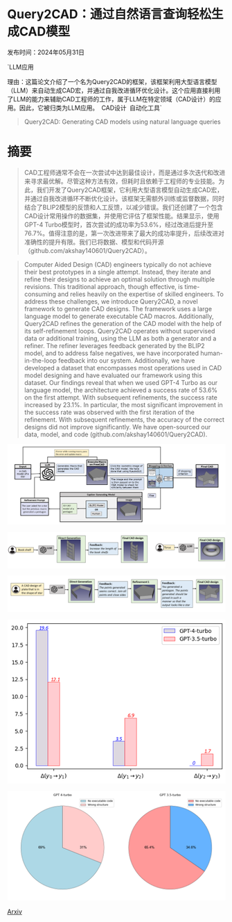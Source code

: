 # Query2CAD：通过自然语言查询轻松生成CAD模型

发布时间：2024年05月31日

`LLM应用

理由：这篇论文介绍了一个名为Query2CAD的框架，该框架利用大型语言模型（LLM）来自动生成CAD宏，并通过自我改进循环优化设计。这个应用直接利用了LLM的能力来辅助CAD工程师的工作，属于LLM在特定领域（CAD设计）的应用。因此，它被归类为LLM应用。` `CAD设计` `自动化工具`

> Query2CAD: Generating CAD models using natural language queries

# 摘要

> CAD工程师通常不会在一次尝试中达到最佳设计，而是通过多次迭代和改进来寻求最优解。尽管这种方法有效，但耗时且依赖于工程师的专业技能。为此，我们开发了Query2CAD框架，它利用大型语言模型自动生成CAD宏，并通过自我改进循环不断优化设计。该框架无需额外训练或监督数据，同时结合了BLIP2模型的反馈和人工反馈，以减少错误。我们还创建了一个包含CAD设计常用操作的数据集，并使用它评估了框架性能。结果显示，使用GPT-4 Turbo模型时，首次尝试的成功率为53.6%，经过改进后提升至76.7%。值得注意的是，第一次改进带来了最大的成功率提升，后续改进对准确性的提升有限。我们已将数据、模型和代码开源（github.com/akshay140601/Query2CAD）。

> Computer Aided Design (CAD) engineers typically do not achieve their best prototypes in a single attempt. Instead, they iterate and refine their designs to achieve an optimal solution through multiple revisions. This traditional approach, though effective, is time-consuming and relies heavily on the expertise of skilled engineers. To address these challenges, we introduce Query2CAD, a novel framework to generate CAD designs. The framework uses a large language model to generate executable CAD macros. Additionally, Query2CAD refines the generation of the CAD model with the help of its self-refinement loops. Query2CAD operates without supervised data or additional training, using the LLM as both a generator and a refiner. The refiner leverages feedback generated by the BLIP2 model, and to address false negatives, we have incorporated human-in-the-loop feedback into our system. Additionally, we have developed a dataset that encompasses most operations used in CAD model designing and have evaluated our framework using this dataset. Our findings reveal that when we used GPT-4 Turbo as our language model, the architecture achieved a success rate of 53.6\% on the first attempt. With subsequent refinements, the success rate increased by 23.1\%. In particular, the most significant improvement in the success rate was observed with the first iteration of the refinement. With subsequent refinements, the accuracy of the correct designs did not improve significantly. We have open-sourced our data, model, and code (github.com/akshay140601/Query2CAD).

![Query2CAD：通过自然语言查询轻松生成CAD模型](../../../paper_images/2406.00144/architecture.png)

![Query2CAD：通过自然语言查询轻松生成CAD模型](../../../paper_images/2406.00144/shaft.png)

![Query2CAD：通过自然语言查询轻松生成CAD模型](../../../paper_images/2406.00144/star_image.png)

![Query2CAD：通过自然语言查询轻松生成CAD模型](../../../paper_images/2406.00144/bar_plot.png)

![Query2CAD：通过自然语言查询轻松生成CAD模型](../../../paper_images/2406.00144/pie_chart.png)

[Arxiv](https://arxiv.org/abs/2406.00144)